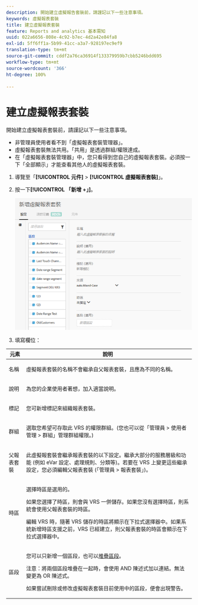 ```yaml
---
description: 開始建立虛擬報告套裝前，請謹記以下一些注意事項。
keywords: 虛擬報表套裝
title: 建立虛擬報表套裝
feature: Reports and analytics 基本需知
uuid: 022a6656-808e-4c92-b7ec-4d2a42e84fa8
exl-id: 5ff6ff1a-5b99-41cc-a3a7-928197ec9ef9
translation-type: tm+mt
source-git-commit: cddf2a76ca36914f133379959b7cbb5246bdd695
workflow-type: tm+mt
source-wordcount: '366'
ht-degree: 100%

---
```


# 建立虛擬報表套裝

開始建立虛擬報表套裝前，請謹記以下一些注意事項。

* 非管理員使用者看不到「虛擬報表套裝管理器」。
* 虛擬報表套裝無法共用。「共用」是透過群組/權限達成。
* 在「虛擬報表套裝管理器」中，您只看得到您自己的虛擬報表套裝。必須按一下「全部顯示」才能查看其他人的虛擬報表套裝。

1. 導覽至「**[!UICONTROL 元件]** > **[!UICONTROL 虛擬報表套裝]**」。
1. 按一下&#x200B;**[!UICONTROL 「新增 +」]**。

   ![](assets/new_vrs.png)

1. 填寫欄位：

<table id="table_0F85B56480BB46CBA5BE236BBD70156D"> 
 <thead> 
  <tr> 
   <th colname="col1" class="entry"> 元素 </th> 
   <th colname="col2" class="entry"> 說明 </th> 
  </tr> 
 </thead>
 <tbody> 
  <tr> 
   <td colname="col1"> 名稱 </td> 
   <td colname="col2"> <p>虛擬報表套裝的名稱不會繼承自父報表套裝，且應為不同的名稱。 </p> </td> 
  </tr> 
  <tr> 
   <td colname="col1"> 說明 </td> 
   <td colname="col2"> <p>為您的企業使用者著想，加入適當說明。 </p> </td> 
  </tr> 
  <tr> 
   <td colname="col1"> 標記 </td> 
   <td colname="col2"> <p>您可新增標記來組織報表套裝。 </p> </td> 
  </tr> 
  <tr> 
   <td colname="col1"> 群組  </td> 
   <td colname="col2"> <p>選取您希望可存取此 VRS 的權限群組。(您也可以從<span class="ignoretag"><span class="uicontrol">「管理員</span> &gt; <span class="uicontrol">使用者管理</span> &gt; <span class="uicontrol">群組」</span></span>管理群組權限。) </p> </td> 
  </tr> 
  <tr> 
   <td colname="col1"> 父報表套裝 </td> 
   <td colname="col2"> <p>此虛擬報套裝會繼承報表套裝的以下設定。繼承大部分的服務層級和功能 (例如 eVar 設定、處理規則、分類等)。若要在 VRS 上變更這些繼承設定，您必須編輯父報表套裝 (<span class="ignoretag"><span class="uicontrol">「管理員</span> &gt; <span class="uicontrol">報表套裝」</span></span>)。 </p> </td> 
  </tr> 
  <tr> 
   <td colname="col1"> 時區 </td> 
   <td colname="col2"> <p>選擇時區是選用的。 </p> <p>如果您選擇了時區，則會與 VRS 一併儲存。如果您沒有選擇時區，則系統會使用父報表套裝的時區。 </p> <p>編輯 VRS 時，隨著 VRS 儲存的時區將顯示在下拉式選擇器中。如果系統新增時區支援之前，VRS 已經建立，則父報表套裝的時區會顯示在下拉式選擇器中。 </p> </td> 
  </tr> 
  <tr> 
   <td colname="col1"> 區段 </td> 
   <td colname="col2"> <p>您可以只新增一個區段，也可以<a href="https://docs.adobe.com/content/help/zh-Hant/analytics/components/segmentation/segmentation-workflow/seg-build.html"  >堆疊區段</a>。 </p> <p> <p>注意：將兩個區段堆疊在一起時，會使用 AND 陳述式加以連結。無法變更為 OR 陳述式。 </p> </p> <p>如果嘗試刪除或修改虛擬報表套裝目前使用中的區段，便會出現警告。 </p> </td> 
  </tr> 
 </tbody> 
</table>
